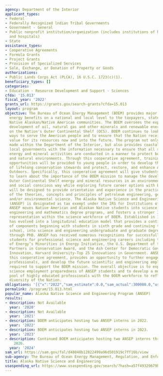 ```yaml
---
agency: Department of the Interior
applicant_types:
- Federal
- Federally Recognized lndian Tribal Governments
- Government - General
- Public nonprofit institution/organization (includes institutions of higher education
  and hospitals)
- State
assistance_types:
- Cooperative Agreements
- Formula Grants
- Project Grants
- Provision of Specialized Services
- Sale, Exchange, or Donation of Property or Goods
authorizations:
- Public Lands Corps Act (PLCA), 16 U.S.C. 1723(c)(1).
beneficiary_types: []
categories:
- Education - Resource Development and Support - Sciences
cfda: '15.013'
fiscal_year: '2022'
grants_url: https://grants.gov/search-grants?cfda=15.013
layout: program
objective: The Bureau of Ocean Energy Management (BOEM) provides major economic and
  energy benefits on a national and local level to the taxpayers, states, and the
  Native Alaskan/Native American communities. The BOEM oversees the exploration and
  development of oil, natural gas and other minerals and renewable energy alternatives
  on the Nation's Outer Continental Shelf (OCS). BOEM continues to look for better
  ways to serve the American people and to ensure that the Nation receives the best
  value for its resources now and into the future. The program not only supports decisions
  made within the Department of the Interior, but also provides coastal states and
  local governments with the information necessary to ensure that all stages of offshore
  energy and mineral activities are conducted in a manner to protect both the human
  and natural environments. Through this cooperative agreement, training and learning
  opportunities will be provided to young people in order to develop the next generation
  of lifelong conservation stewards and protect, restore, and enhance America’s Great
  Outdoors. Specifically, this cooperative agreement will give students the opportunity
  to learn about the importance of the BOEM mission to manage the development of US
  Outer Continental Shelf energy and mineral resources in an environmentally, economically,
  and social conscious way while exploring future career options with BOEM. Assignments
  will be designed to provide orientation and experience in the practical application
  of the theories, concepts and principles of petroleum engineering, geology, geophysics,
  and/or environmental science. The Alaska Native Science and Engineering Program
  (ANSEP) is designated as tax exempt under the IRS for Institutions of Higher Education.
  ANSEP moves Native American and Alaskan Native students into science, technology,
  engineering and mathematics degree programs, and fosters a stronger Indigenous American
  representation within the science workforce of BOEM. Established in 1995, ANSEP
  has evolved into a longitudinal education model that provides a continuous string
  of components beginning with students in sixth grade and continuing through high
  school, into science and engineering undergraduate and graduate degree programs
  through PhD. ANSEP has received numerous recognitions for successfully preparing
  students for professional science and engineering careers including the U.S. Department
  of Energy’s Minorities in Energy Initiative, the U.S. Department of the Interior
  Partners in Conservation Award, and the Ash Center for Democratic Governance and
  Innovation, Harvard University-Top 25 Innovations in Government. ANSEP, through
  this cooperative agreement, provides an opportunity to further engage Alaska’s Native
  professionals, and develop the future scientific and engineering employment pool
  required to support the BOEM mission. The overall objective is to expand the professional
  science employment preparedness of ANSEP students and to develop a more diversified
  pool of highly educated professionals with the BOEM workforce to reflect the rich
  diversity of the Nation.
obligations: '[{"x":"2022","sam_estimate":0.0,"sam_actual":300000.0,"usa_spending_actual":100000.0},{"x":"2023","sam_estimate":0.0,"sam_actual":50000.0,"usa_spending_actual":50000.0},{"x":"2024","sam_estimate":50000.0,"sam_actual":0.0,"usa_spending_actual":50000.0}]'
permalink: /program/15.013.html
popular_name: Alaska Native Science and Engineering Program (ANSEP)
results:
- description: Not Available
  year: '2020'
- description: Not Available
  year: '2021'
- description: BOEM anticipates hosting two ANSEP interns in 2022.
  year: '2022'
- description: BOEM anticipates hosting two ANSEP interns in 2023.
  year: '2023'
- description: Continued BOEM anticipates hosting two ANSEP interns through 2022 -
    2026.
  year: '2024'
sam_url: https://sam.gov/fal/d48848b12822499a96d501919c7ff16b/view
sub-agency: The Bureau of Ocean Energy Management, Regulation, and Enforcement
title: Alaska Native Science and Engineering
usaspending_url: https://www.usaspending.gov/search/?hash=a57f49329679b414e4cd903ad320b96d
---
```

